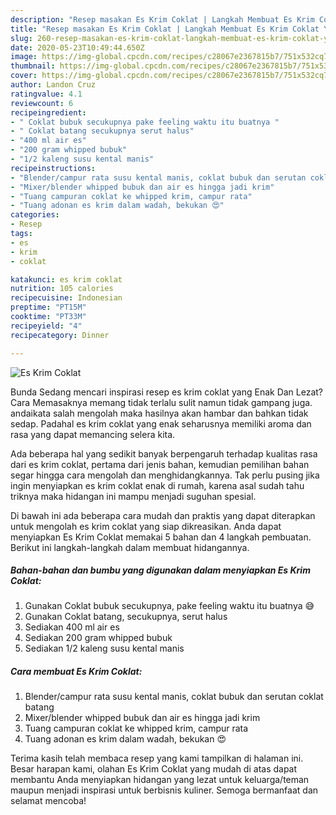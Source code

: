 ```yaml
---
description: "Resep masakan Es Krim Coklat | Langkah Membuat Es Krim Coklat Yang Enak Banget"
title: "Resep masakan Es Krim Coklat | Langkah Membuat Es Krim Coklat Yang Enak Banget"
slug: 260-resep-masakan-es-krim-coklat-langkah-membuat-es-krim-coklat-yang-enak-banget
date: 2020-05-23T10:49:44.650Z
image: https://img-global.cpcdn.com/recipes/c28067e2367815b7/751x532cq70/es-krim-coklat-foto-resep-utama.jpg
thumbnail: https://img-global.cpcdn.com/recipes/c28067e2367815b7/751x532cq70/es-krim-coklat-foto-resep-utama.jpg
cover: https://img-global.cpcdn.com/recipes/c28067e2367815b7/751x532cq70/es-krim-coklat-foto-resep-utama.jpg
author: Landon Cruz
ratingvalue: 4.1
reviewcount: 6
recipeingredient:
- " Coklat bubuk secukupnya pake feeling waktu itu buatnya "
- " Coklat batang secukupnya serut halus"
- "400 ml air es"
- "200 gram whipped bubuk"
- "1/2 kaleng susu kental manis"
recipeinstructions:
- "Blender/campur rata susu kental manis, coklat bubuk dan serutan coklat batang"
- "Mixer/blender whipped bubuk dan air es hingga jadi krim"
- "Tuang campuran coklat ke whipped krim, campur rata"
- "Tuang adonan es krim dalam wadah, bekukan 😍"
categories:
- Resep
tags:
- es
- krim
- coklat

katakunci: es krim coklat 
nutrition: 105 calories
recipecuisine: Indonesian
preptime: "PT15M"
cooktime: "PT33M"
recipeyield: "4"
recipecategory: Dinner

---
```



![Es Krim Coklat](https://img-global.cpcdn.com/recipes/c28067e2367815b7/751x532cq70/es-krim-coklat-foto-resep-utama.jpg)

Bunda Sedang mencari inspirasi resep es krim coklat yang Enak Dan Lezat? Cara Memasaknya memang tidak terlalu sulit namun tidak gampang juga. andaikata salah mengolah maka hasilnya akan hambar dan bahkan tidak sedap. Padahal es krim coklat yang enak seharusnya memiliki aroma dan rasa yang dapat memancing selera kita.



Ada beberapa hal yang sedikit banyak berpengaruh terhadap kualitas rasa dari es krim coklat, pertama dari jenis bahan, kemudian pemilihan bahan segar hingga cara mengolah dan menghidangkannya. Tak perlu pusing jika ingin menyiapkan es krim coklat enak di rumah, karena asal sudah tahu triknya maka hidangan ini mampu menjadi suguhan spesial.


Di bawah ini ada beberapa cara mudah dan praktis yang dapat diterapkan untuk mengolah es krim coklat yang siap dikreasikan. Anda dapat menyiapkan Es Krim Coklat memakai 5 bahan dan 4 langkah pembuatan. Berikut ini langkah-langkah dalam membuat hidangannya.

<!--inarticleads1-->

##### Bahan-bahan dan bumbu yang digunakan dalam menyiapkan Es Krim Coklat:

1. Gunakan  Coklat bubuk secukupnya, pake feeling waktu itu buatnya 😅
1. Gunakan  Coklat batang, secukupnya, serut halus
1. Sediakan 400 ml air es
1. Sediakan 200 gram whipped bubuk
1. Sediakan 1/2 kaleng susu kental manis




<!--inarticleads2-->

##### Cara membuat Es Krim Coklat:

1. Blender/campur rata susu kental manis, coklat bubuk dan serutan coklat batang
1. Mixer/blender whipped bubuk dan air es hingga jadi krim
1. Tuang campuran coklat ke whipped krim, campur rata
1. Tuang adonan es krim dalam wadah, bekukan 😍




Terima kasih telah membaca resep yang kami tampilkan di halaman ini. Besar harapan kami, olahan Es Krim Coklat yang mudah di atas dapat membantu Anda menyiapkan hidangan yang lezat untuk keluarga/teman maupun menjadi inspirasi untuk berbisnis kuliner. Semoga bermanfaat dan selamat mencoba!
